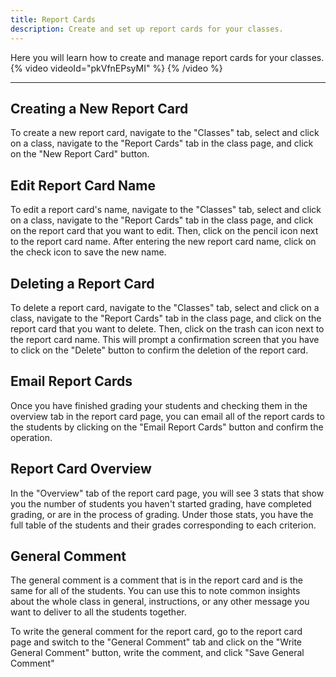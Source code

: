 ```yaml
---
title: Report Cards
description: Create and set up report cards for your classes.
---
```


Here you will learn how to create and manage report cards for your classes.
{% video videoId="pkVfnEPsyMI" %} {% /video %}

---

## Creating a New Report Card

To create a new report card, navigate to the "Classes" tab, select and click on a class, navigate to the "Report Cards" tab in the class page, and click on the "New Report Card" button.

## Edit Report Card Name

To edit a report card's name, navigate to the "Classes" tab, select and click on a class, navigate to the "Report Cards" tab in the class page, and click on the report card that you want to edit. Then, click on the pencil icon next to the report card name. After entering the new report card name, click on the check icon to save the new name.

## Deleting a Report Card

To delete a report card, navigate to the "Classes" tab, select and click on a class, navigate to the "Report Cards" tab in the class page, and click on the report card that you want to delete. Then, click on the trash can icon next to the report card name. This will prompt a confirmation screen that you have to click on the "Delete" button to confirm the deletion of the report card.

## Email Report Cards

Once you have finished grading your students and checking them in the overview tab in the report card page, you can email all of the report cards to the students by clicking on the "Email Report Cards" button and confirm the operation.

## Report Card Overview

In the "Overview" tab of the report card page, you will see 3 stats that show you the number of students you haven't started grading, have completed grading, or are in the process of grading. Under those stats, you have the full table of the students and their grades corresponding to each criterion.

## General Comment

The general comment is a comment that is in the report card and is the same for all of the students. You can use this to note common insights about the whole class in general, instructions, or any other message you want to deliver to all the students together. 

To write the general comment for the report card, go to the report card page and switch to the "General Comment" tab and click on the "Write General Comment" button, write the comment, and click "Save General Comment"
